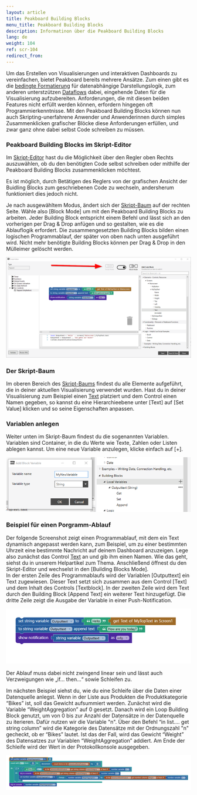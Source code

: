 ```yaml
---
layout: article
title: Peakboard Building Blocks
menu_title: Peakboard Building Blocks
description: Informatinon über die Peakboard Building Blocks
lang: de
weight: 104
ref: scr-104
redirect_from:
---
```


Um das Erstellen von Visualisierungen und interaktiven Dashboards zu vereinfachen, bietet Peakboard bereits mehrere Ansätze. 
Zum einen gibt es die [bedingte Formatierung](/controls/de-cf.html) für datenabhängige Darstellungslogik, zum anderen unterstzützen [Dataflows](/dataflows/de-erste-schritte.html) dabei, eingehende Daten für die Visualisierung aufzubereiten. 
Anforderungen, die mit diesen beiden Features nicht erfüllt werden können, erfordern hingegen oft Programmierkenntnisse. 
Mit den Peakboard Building Blocks können nun auch Skripting-unerfahrene Anwender und Anwenderinnen durch simples Zusammenklicken grafischer Blöcke diese Anforderungen erfüllen, und zwar ganz ohne dabei selbst Code schreiben zu müssen.

### Peakboard Building Blocks im Skript-Editor
Im [Skript-Editor](/scripting/de-script-editor.html) hast du die Möglichkeit über den Regler oben Rechts auszuwählen, ob du den benötigten Code selbst schreiben oder mithilfe der Peakboard Building Blocks zusammenklicken möchtest.

<div class="box-warning" markdown="1">
Es ist möglich, durch Betätigen des Reglers von der grafischen Ansicht der Buidling Blocks zum geschriebenen Code zu wechseln, andersherum funktioniert dies jedoch nicht.
</div>

Je nach ausgewähltem Modus, ändert sich der [Skript-Baum](/scripting/de-script-tree.html) auf der rechten Seite. 
Wähle also [Block Mode] um mit den Peakboard Building Blocks zu arbeiten. 
Jeder Building Block entspricht einem Befehl und lässt sich an den vorherigen per Drag & Drop anfügen und so gestalten, wie es die Ablauflogik erfordert. 
Die zusammengesetzten Building Blocks bilden einen logischen Programmablauf, der später von oben nach unten ausgeführt wird. 
Nicht mehr benötigte Building Blocks können per Drag & Drop in den Mülleimer gelöscht werden. 

![BuildingBlocks01.png](/assets/images/scripting/buildingblocks/BuildingBlocks01.png)

### Der Skript-Baum

Im oberen Bereich des [Skript-Baums](/scripting/de-script-tree.html) findest du alle Elemente aufgeführt, die in deiner aktuellen Visualisierung verwendet wurden. 
Hast du in deiner Visualisierung zum Beispiel einen [Text](/controls/Common/de-text-block.html) platziert und dem Control einen Namen gegeben, so kannst du eine Hierarchieebene unter [Text] auf [Set Value] klicken und so seine Eigenschaften anpassen. 

### Variablen anlegen

Weiter unten im Skript-Baum findest du die sogenannten Variablen. 
Variablen sind Container, in die du Werte wie Texte, Zahlen oder Listen ablegen kannst. 
Um eine neue Variable anzulegen, klicke einfach auf [+]. 

![BuildingBlocks03.png](/assets/images/scripting/buildingblocks/BuildingBlocks03.png)

### Beispiel für einen Porgramm-Ablauf

Der folgende Screenshot zeigt einen Programmablauf, mit dem ein Text dynamisch angepasst werden kann, zum Beispiel, um zu einer bestimmten Uhrzeit eine bestimmte Nachricht auf deinem Dashboard anzuzeigen. 
Lege also zunächst das Control [Text](/controls/Common/de-text-block.html) an und gib ihm einen Namen. 
Wie das geht, siehst du in unserem Helpartikel zum Thema. 
Anschließend öffnest du den Skript-Editor und wechselst in den [Building Blocks Mode].  
In der ersten Zeile des Programmablaufs wird der Variablen [Outputtext] ein Text zugewiesen. 
Dieser Text setzt sich zusammen aus dem Control [Text] und dem Inhalt des Controls [Textblock]. 
In der zweiten Zeile wird dem Text durch den Building Block [Append Text] ein weiterer Text hinzugefügt. 
Die dritte Zeile zeigt die Ausgabe der Variable in einer Push-Notification. 

![BuildingBlocks04.png](/assets/images/scripting/buildingblocks/BuildingBlocks04.png)

Der Ablauf muss dabei nicht zwingend linear sein und lässt auch Verzweigungen wie „if… then…“ sowie Schleifen zu. 

Im nächsten Beispiel siehst du, wie du eine Schleife über die Daten einer Datenquelle anlegst. 
Wenn in der Liste aus Produkten die Produktkategorie “Bikes” ist, soll das Gewicht aufsummiert werden. 
Zunächst wird die Variable “WeightAggregation” auf 0 gesetzt. 
Danach wird ein Loop Building Block genutzt, um von 0 bis zur Anzahl der Datensätze in der Datenquelle zu iterieren. 
Dafür nutzen wir die Variable "n". 
Über den Befehl “in list…. get string column” wird die Kategorie des Datensätze mit der Ordnungszahl "n" gecheckt, ob er “Bikes” lautet. 
Ist das der Fall, wird das Gewicht “Weight” des Datensatzes zur Variablen “WeightAggregation” addiert. 
Am Ende der Schleife wird der Wert in der Protokollkonsole ausgegeben. 

![BuildingBlocks05.png](/assets/images/scripting/buildingblocks/BuildingBlocks05.png)
